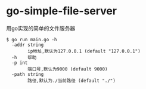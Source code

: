 # go-simple-file-server
用go实现的简单的文件服务器
```shell
$ go run main.go -h                                                          
  -addr string
        ip地址,默认为127.0.0.1 (default "127.0.0.1")
  -h    帮助
  -p int
        端口号,默认为9000 (default 9000)
  -path string
        路径,默认为./当前路径 (default "./")
```
